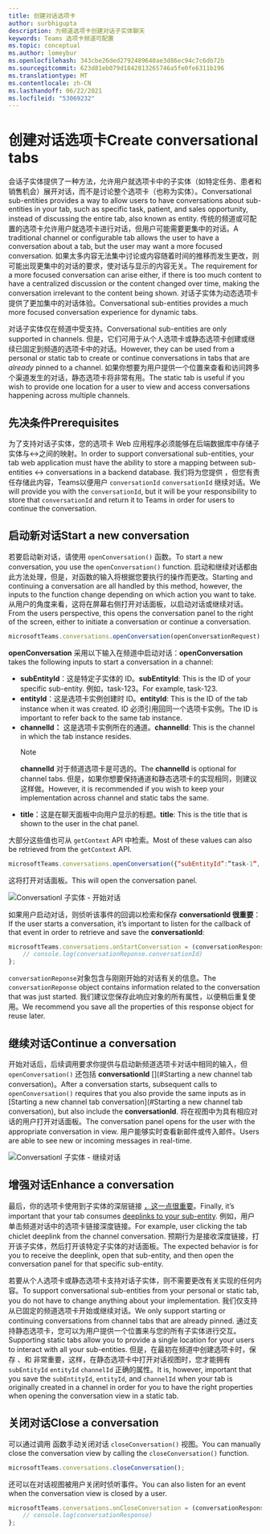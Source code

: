 ```yaml
---
title: 创建对话选项卡
author: surbhigupta
description: 为频道选项卡创建对话子实体聊天
keywords: Teams 选项卡频道可配置
ms.topic: conceptual
ms.author: lomeybur
ms.openlocfilehash: 343cbe26ded2792489640ae3d86ec94c7c6db72b
ms.sourcegitcommit: 623d81eb079d1842813265746a5fe0fe6311b196
ms.translationtype: MT
ms.contentlocale: zh-CN
ms.lasthandoff: 06/22/2021
ms.locfileid: "53069232"
---
```

# <a name="create-conversational-tabs"></a><span data-ttu-id="c1cc9-104">创建对话选项卡</span><span class="sxs-lookup"><span data-stu-id="c1cc9-104">Create conversational tabs</span></span>

<span data-ttu-id="c1cc9-105">会话子实体提供了一种方法，允许用户就选项卡中的子实体（如特定任务、患者和销售机会）展开对话，而不是讨论整个选项卡（也称为实体）。</span><span class="sxs-lookup"><span data-stu-id="c1cc9-105">Conversational sub-entities provides a way to allow users to have conversations about sub-entities in your tab, such as specific task, patient, and sales opportunity, instead of discussing the entire tab, also known as entity.</span></span> <span data-ttu-id="c1cc9-106">传统的频道或可配置的选项卡允许用户就选项卡进行对话，但用户可能需要更集中的对话。</span><span class="sxs-lookup"><span data-stu-id="c1cc9-106">A traditional channel or configurable tab allows the user to have a conversation about a tab, but the user may want a more focused conversation.</span></span> <span data-ttu-id="c1cc9-107">如果太多内容无法集中讨论或内容随着时间的推移而发生更改，则可能出现更集中的对话的要求，使对话与显示的内容无关。</span><span class="sxs-lookup"><span data-stu-id="c1cc9-107">The requirement for a more focused conversation can arise either, if there is too much content to have a centralized discussion or the content changed over time, making the conversation irrelevant to the content being shown.</span></span> <span data-ttu-id="c1cc9-108">对话子实体为动态选项卡提供了更加集中的对话体验。</span><span class="sxs-lookup"><span data-stu-id="c1cc9-108">Conversational sub-entities provides a much more focused conversation experience for dynamic tabs.</span></span>

<span data-ttu-id="c1cc9-109">对话子实体仅在频道中受支持。</span><span class="sxs-lookup"><span data-stu-id="c1cc9-109">Conversational sub-entities are only supported in channels.</span></span> <span data-ttu-id="c1cc9-110">但是，它们可用于从个人选项卡或静态选项卡创建或继续已固定到频道的选项卡中的对话。</span><span class="sxs-lookup"><span data-stu-id="c1cc9-110">However, they can be used from a personal or static tab to create or continue conversations in tabs that are *already* pinned to a channel.</span></span> <span data-ttu-id="c1cc9-111">如果你想要为用户提供一个位置来查看和访问跨多个渠道发生的对话，静态选项卡将非常有用。</span><span class="sxs-lookup"><span data-stu-id="c1cc9-111">The static tab is useful if you wish to provide one location for a user to view and access conversations happening across multiple channels.</span></span>

## <a name="prerequisites"></a><span data-ttu-id="c1cc9-112">先决条件</span><span class="sxs-lookup"><span data-stu-id="c1cc9-112">Prerequisites</span></span>

<span data-ttu-id="c1cc9-113">为了支持对话子实体，您的选项卡 Web 应用程序必须能够在后端数据库中存储子实体与↔之间的映射。</span><span class="sxs-lookup"><span data-stu-id="c1cc9-113">In order to support conversational sub-entities, your tab web application must have the ability to store a mapping between sub-entities ↔ conversations in a backend database.</span></span> <span data-ttu-id="c1cc9-114">我们将为您提供 ，但您有责任存储此内容，Teams以便用户 `conversationId` `conversationId` 继续对话。</span><span class="sxs-lookup"><span data-stu-id="c1cc9-114">We will provide you with the `conversationId`, but it will be your responsibility to store that `conversationId` and return it to Teams in order for users to continue the conversation.</span></span>

## <a name="start-a-new-conversation"></a><span data-ttu-id="c1cc9-115">启动新对话</span><span class="sxs-lookup"><span data-stu-id="c1cc9-115">Start a new conversation</span></span>

<span data-ttu-id="c1cc9-116">若要启动新对话，请使用 `openConversation()` 函数。</span><span class="sxs-lookup"><span data-stu-id="c1cc9-116">To start a new conversation, you use the `openConversation()` function.</span></span> <span data-ttu-id="c1cc9-117">启动和继续对话都由此方法处理，但是，对函数的输入将根据您要执行的操作而更改。</span><span class="sxs-lookup"><span data-stu-id="c1cc9-117">Starting and continuing a conversation are all handled by this method, however, the inputs to the function change depending on which action you want to take.</span></span> <span data-ttu-id="c1cc9-118">从用户的角度来看，这将在屏幕右侧打开对话面板，以启动对话或继续对话。</span><span class="sxs-lookup"><span data-stu-id="c1cc9-118">From the users perspective, this opens the conversation panel to the right of the screen, either to initiate a conversation or continue a conversation.</span></span>

``` javascript
microsoftTeams.conversations.openConversation(openConversationRequest);
```

<span data-ttu-id="c1cc9-119">**openConversation** 采用以下输入在频道中启动对话：</span><span class="sxs-lookup"><span data-stu-id="c1cc9-119">**openConversation** takes the following inputs to start a conversation in a channel:</span></span>

* <span data-ttu-id="c1cc9-120">**subEntityId**：这是特定子实体的 ID。</span><span class="sxs-lookup"><span data-stu-id="c1cc9-120">**subEntityId**: This is the ID of your specific sub-entity.</span></span> <span data-ttu-id="c1cc9-121">例如，task-123。</span><span class="sxs-lookup"><span data-stu-id="c1cc9-121">For example, task-123.</span></span>
* <span data-ttu-id="c1cc9-122">**entityId**：这是选项卡实例创建时 ID。</span><span class="sxs-lookup"><span data-stu-id="c1cc9-122">**entityId**: This is the ID of the tab instance when it was created.</span></span> <span data-ttu-id="c1cc9-123">ID 必须引用回同一个选项卡实例。</span><span class="sxs-lookup"><span data-stu-id="c1cc9-123">The ID is important to refer back to the same tab instance.</span></span>
* <span data-ttu-id="c1cc9-124">**channelId：** 这是选项卡实例所在的通道。</span><span class="sxs-lookup"><span data-stu-id="c1cc9-124">**channelId**: This is the channel in which the tab instance resides.</span></span>
   > [!NOTE]
   > <span data-ttu-id="c1cc9-125">**channelId** 对于频道选项卡是可选的。</span><span class="sxs-lookup"><span data-stu-id="c1cc9-125">The **channelId** is optional for channel tabs.</span></span> <span data-ttu-id="c1cc9-126">但是，如果你想要保持通道和静态选项卡的实现相同，则建议这样做。</span><span class="sxs-lookup"><span data-stu-id="c1cc9-126">However, it is recommended if you wish to keep your implementation across channel and static tabs the same.</span></span>
* <span data-ttu-id="c1cc9-127">**title**：这是在聊天面板中向用户显示的标题。</span><span class="sxs-lookup"><span data-stu-id="c1cc9-127">**title**: This is the title that is shown to the user in the chat panel.</span></span>

<span data-ttu-id="c1cc9-128">大部分这些值也可从 `getContext` API 中检索。</span><span class="sxs-lookup"><span data-stu-id="c1cc9-128">Most of these values can also be retrieved from the `getContext` API.</span></span>

```javascript
microsoftTeams.conversations.openConversation({“subEntityId”:”task-1”, “entityId”: “tabInstanceId-1”, “channelId”: ”19:baa6e71f65b948d189bf5c892baa8e5a@thread.skype”, “title”: "Task Title”});
```

<span data-ttu-id="c1cc9-129">这将打开对话面板。</span><span class="sxs-lookup"><span data-stu-id="c1cc9-129">This will open the conversation panel.</span></span>

![Conversationl 子实体 - 开始对话](~/assets/images/tabs/conversational-subentities/start-conversation.png)

<span data-ttu-id="c1cc9-131">如果用户启动对话，则侦听该事件的回调以检索和保存 **conversationId 很重要**：</span><span class="sxs-lookup"><span data-stu-id="c1cc9-131">If the user starts a conversation, it’s important to listen for the callback of that event in order to retrieve and save the **conversationId**:</span></span>

```javascript
microsoftTeams.conversations.onStartConversation = (conversationResponse) => {
    // console.log(conversationReponse.conversationId)
};
```

<span data-ttu-id="c1cc9-132">`conversationReponse`对象包含与刚刚开始的对话有关的信息。</span><span class="sxs-lookup"><span data-stu-id="c1cc9-132">The `conversationReponse` object contains information related to the conversation that was just started.</span></span> <span data-ttu-id="c1cc9-133">我们建议您保存此响应对象的所有属性，以便稍后重复使用。</span><span class="sxs-lookup"><span data-stu-id="c1cc9-133">We recommend you save all the properties of this response object for reuse later.</span></span>

## <a name="continue-a-conversation"></a><span data-ttu-id="c1cc9-134">继续对话</span><span class="sxs-lookup"><span data-stu-id="c1cc9-134">Continue a conversation</span></span>

<span data-ttu-id="c1cc9-135">开始对话后，后续调用要求你提供与启动新频道选项卡对话中相同的输入，但 `openConversation()` 还包括 **conversationId** [](#Starting a new channel tab conversation)。</span><span class="sxs-lookup"><span data-stu-id="c1cc9-135">After a conversation starts, subsequent calls to `openConversation()` requires that you also provide the same inputs as in [Starting a new channel tab conversation](#Starting a new channel tab conversation), but also include the **conversationId**.</span></span> <span data-ttu-id="c1cc9-136">将在视图中为具有相应对话的用户打开对话面板。</span><span class="sxs-lookup"><span data-stu-id="c1cc9-136">The conversation panel opens for the user with the appropriate conversation in view.</span></span> <span data-ttu-id="c1cc9-137">用户能够实时查看新邮件或传入邮件。</span><span class="sxs-lookup"><span data-stu-id="c1cc9-137">Users are able to see new or incoming messages in real-time.</span></span>

![Conversationl 子实体 - 继续对话](~/assets/images/tabs/conversational-subentities/continue-conversation.png)

## <a name="enhance-a-conversation"></a><span data-ttu-id="c1cc9-139">增强对话</span><span class="sxs-lookup"><span data-stu-id="c1cc9-139">Enhance a conversation</span></span>

<span data-ttu-id="c1cc9-140">最后，你的选项卡使用到子实体的深层链接 [，这一点很重要](~/concepts/build-and-test/deep-links.md)。</span><span class="sxs-lookup"><span data-stu-id="c1cc9-140">Finally, it’s important that your tab consumes [deeplinks to your sub-entity](~/concepts/build-and-test/deep-links.md).</span></span> <span data-ttu-id="c1cc9-141">例如，用户单击频道对话中的选项卡链接深度链接。</span><span class="sxs-lookup"><span data-stu-id="c1cc9-141">For example, user clicking the tab chiclet deeplink from the channel conversation.</span></span> <span data-ttu-id="c1cc9-142">预期行为是接收深度链接，打开该子实体，然后打开该特定子实体的对话面板。</span><span class="sxs-lookup"><span data-stu-id="c1cc9-142">The expected behavior is for you to receive the deeplink, open that sub-entity, and then open the conversation panel for that specific sub-entity.</span></span>

<span data-ttu-id="c1cc9-143">若要从个人选项卡或静态选项卡支持对话子实体，则不需要更改有关实现的任何内容。</span><span class="sxs-lookup"><span data-stu-id="c1cc9-143">To support conversational sub-entities from your personal or static tab, you do not have to change anything about your implementation.</span></span> <span data-ttu-id="c1cc9-144">我们仅支持从已固定的频道选项卡开始或继续对话。</span><span class="sxs-lookup"><span data-stu-id="c1cc9-144">We only support starting or continuing conversations from channel tabs that are already pinned.</span></span> <span data-ttu-id="c1cc9-145">通过支持静态选项卡，您可以为用户提供一个位置来与您的所有子实体进行交互。</span><span class="sxs-lookup"><span data-stu-id="c1cc9-145">Supporting static tabs allow you to provide a single location for your users to interact with all your sub-entities.</span></span> <span data-ttu-id="c1cc9-146">但是，在最初在频道中创建选项卡时，保存 、和 非常重要，这样，在静态选项卡中打开对话视图时，您才能拥有 `subEntityId` `entityId` `channelId` 正确的属性。</span><span class="sxs-lookup"><span data-stu-id="c1cc9-146">It is, however, important that you save the `subEntityId`, `entityId`, and `channelId` when your tab is originally created in a channel in order for you to have the right properties when opening the conversation view in a static tab.</span></span>

## <a name="close-a-conversation"></a><span data-ttu-id="c1cc9-147">关闭对话</span><span class="sxs-lookup"><span data-stu-id="c1cc9-147">Close a conversation</span></span>

<span data-ttu-id="c1cc9-148">可以通过调用 函数手动关闭对话 `closeConversation()` 视图。</span><span class="sxs-lookup"><span data-stu-id="c1cc9-148">You can manually close the conversation view by calling the `closeConversation()` function.</span></span>

```javascript
microsoftTeams.conversations.closeConversation();
```

<span data-ttu-id="c1cc9-149">还可以在对话视图被用户关闭时侦听事件。</span><span class="sxs-lookup"><span data-stu-id="c1cc9-149">You can also listen for an event when the conversation view is closed by a user.</span></span>

```javascript
microsoftTeams.conversations.onCloseConversation = (conversationResponse) => {
    // console.log(conversationResponse)
};
```
